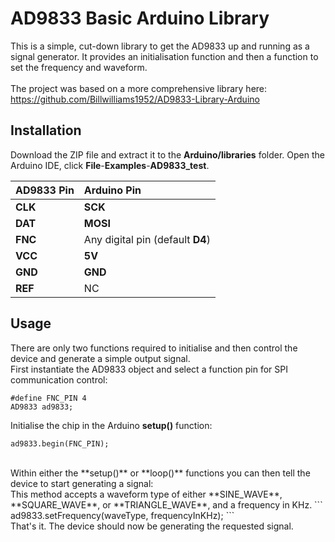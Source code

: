 # AD9833 Basic Arduino Library

This is a simple, cut-down library to get the AD9833 up and running as a signal generator. It provides an initialisation function and then a function to set the frequency and waveform.<br>
<br>
The project was based on a more comprehensive library here:<br>
https://github.com/Billwilliams1952/AD9833-Library-Arduino

## Installation
Download the ZIP file and extract it to the **Arduino/libraries** folder. Open the Arduino IDE, click **File**-**Examples**-**AD9833_test**.

| AD9833 Pin | Arduino Pin |
| :--------- | :---------- |
| **CLK** | **SCK** |
| **DAT** | **MOSI** |
| **FNC** | Any digital pin (default **D4**) |
| **VCC** | **5V** |
| **GND** | **GND** |
| **REF** | NC |

## Usage
There are only two functions required to initialise and then control the device and generate a simple output signal.<br>
First instantiate the AD9833 object and select a function pin for SPI communication control:
```
#define FNC_PIN 4
AD9833 ad9833;
```
Initialise the chip in the Arduino **setup()** function:
```
ad9833.begin(FNC_PIN);
```
<br>
Within either the **setup()** or **loop()** functions you can then tell the device to start generating a signal:<br>
This method accepts a waveform type of either **SINE_WAVE**, **SQUARE_WAVE**, or **TRIANGLE_WAVE**, and a frequency in KHz.
```
ad9833.setFrequency(waveType, frequencyInKHz);
```
<br>
That's it. The device should now be generating the requested signal.
